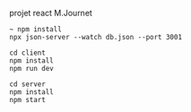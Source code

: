 projet react M.Journet

```
~ npm install
npx json-server --watch db.json --port 3001
```
```
cd client
npm install
npm run dev
```
```
cd server
npm install
npm start
```
